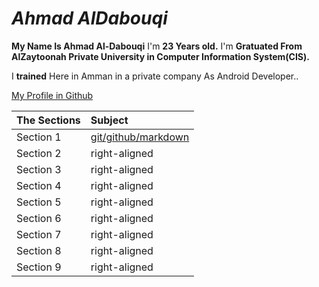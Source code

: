 # *Ahmad AlDabouqi*
**My Name Is Ahmad Al-Dabouqi** I'm **23 Years old.** I'm **Gratuated From AlZaytoonah Private University in Computer Information System(CIS).**

I **trained** Here in Amman in a private company As Android Developer..

[My Profile in Github](https://github.com/ahmadaldabouqii)

| The Sections  | Subject       
| ------------- |:-------------
| Section 1     | [git/github/markdown](https://ahmadaldabouqii.github.io/reading-notes/git-github.md) 
| Section 2     | right-aligned
| Section 3     | right-aligned
| Section 4     | right-aligned
| Section 5     | right-aligned
| Section 6     | right-aligned
| Section 7     | right-aligned
| Section 8     | right-aligned
| Section 9     | right-aligned



   
